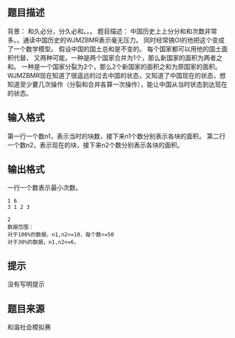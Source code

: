 


## 题目描述
背景：
和久必分，分久必和。。。
题目描述：
中国历史上上分分和和次数非常多。。通读中国历史的WJMZBMR表示毫无压力。
同时经常搞OI的他把这个变成了一个数学模型。
假设中国的国土总和是不变的。
每个国家都可以用他的国土面积代替，
又两种可能，一种是两个国家合并为1个，那么新国家的面积为两者之和。
一种是一个国家分裂为2个，那么2个新国家的面积之和为原国家的面积。
WJMZBMR现在知道了很遥远的过去中国的状态，又知道了中国现在的状态，想知道至少要几次操作（分裂和合并各算一次操作），能让中国从当时状态到达现在的状态。
## 输入格式
第一行一个数n1，表示当时的块数，接下来n1个数分别表示各块的面积。
第二行一个数n2，表示现在的块，接下来n2个数分别表示各块的面积。
## 输出格式
一行一个数表示最小次数。

```input1
1 6
3 1 2 3

```

```output1
2
数据范围：
对于100%的数据，n1,n2<=10，每个数<=50
对于30%的数据，n1,n2<=6，
```

## 提示
没有写明提示
## 题目来源
和谐社会模拟赛



